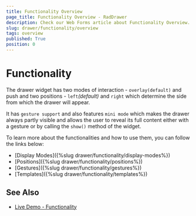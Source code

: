```yaml
---
title: Functionality Overview
page_title: Functionality Overview - RadDrawer
description: Check our Web Forms article about Functionality Overview.
slug: drawer/functionality/overview
tags: overview
published: True
position: 0
---
```



# Functionality

The drawer widget has two modes of interaction - `overlay(default)` and push and two positions - `left`_(default)_ and `right` which determine the side from which the drawer will appear. 

It has `gesture support` and also features `mini mode` which makes the drawer always partly visible and allows the user to reveal its full content either with a gesture or by calling the `show()` method of the widget.

To learn more about the functionalities and how to use them, you can follow the links below: 

* [Display Modes]({%slug drawer/functionality/display-modes%})
* [Positions]({%slug drawer/functionality/positions%})
* [Gestures]({%slug drawer/functionality/gestures%})
* [Templates]({%slug drawer/functionality/templates%})


## See Also

* [Live Demo - Functionality](https://demos.telerik.com/aspnet-ajax/drawer/functionality/defaultcs.aspx)


